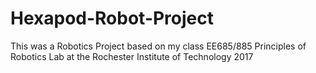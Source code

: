 # Hexapod-Robot-Project
This was a Robotics Project based on my class EE685/885 Principles of Robotics Lab at the Rochester Institute of Technology 2017
